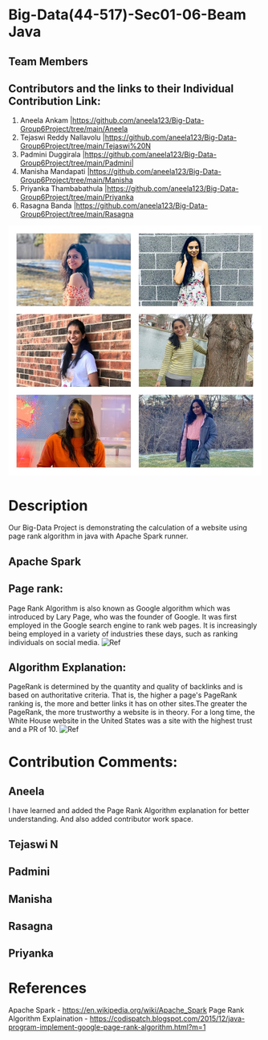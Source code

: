# Big-Data(44-517)-Sec01-06-Beam Java
## Team Members

## Contributors and the links to their Individual Contribution Link:

1. Aneela Ankam               |https://github.com/aneela123/Big-Data-Group6Project/tree/main/Aneela          
2. Tejaswi Reddy Nallavolu    |https://github.com/aneela123/Big-Data-Group6Project/tree/main/Tejaswi%20N            
3. Padmini Duggirala          |https://github.com/aneela123/Big-Data-Group6Project/tree/main/Padmini|
4. Manisha Mandapati          |https://github.com/aneela123/Big-Data-Group6Project/tree/main/Manisha                      
5. Priyanka Thambabathula     |https://github.com/aneela123/Big-Data-Group6Project/tree/main/Priyanka                  
6. Rasagna Banda              |https://github.com/aneela123/Big-Data-Group6Project/tree/main/Rasagna                 

![TeamPicture](https://github.com/aneela123/Big-Data-Group6Project/blob/main/Padmini/GroupPicture.JPG)

# Description                         

Our Big-Data Project is demonstrating the calculation of a website using page rank algorithm in java with Apache Spark runner. 

## Apache Spark



##  Page rank:

Page Rank Algorithm is also known as Google algorithm which was introduced by Lary Page, who was the founder of Google. It was first employed in the Google search engine to rank web pages. It is increasingly being employed in a variety of industries these days, such as ranking individuals on social media.
![Ref](https://towardsdatascience.com/pagerank-algorithm-fully-explained-dc794184b4af)

## Algorithm Explanation:

PageRank is determined by the quantity and quality of backlinks and is based on authoritative criteria. That is, the higher a page's PageRank ranking is, the more and better links it has on other sites.The greater the PageRank, the more trustworthy a website is in theory. For a long time, the White House website in the United States was a site with the highest trust and a PR of 10. 
![Ref](https://en.ryte.com/wiki/Page_Rank)
# Contribution Comments:

## Aneela

I have learned and added the Page Rank Algorithm explanation for better understanding. And also added contributor work space.


## Tejaswi N


## Padmini

## Manisha



## Rasagna


## Priyanka



# References
 Apache Spark - https://en.wikipedia.org/wiki/Apache_Spark
 Page Rank Algorithm Explaination - https://codispatch.blogspot.com/2015/12/java-program-implement-google-page-rank-algorithm.html?m=1










